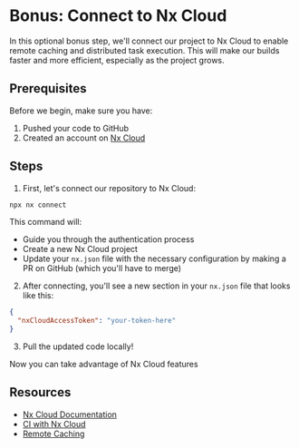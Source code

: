 # Bonus: Connect to Nx Cloud

In this optional bonus step, we'll connect our project to Nx Cloud to enable remote caching and distributed task execution. This will make our builds faster and more efficient, especially as the project grows.

## Prerequisites

Before we begin, make sure you have:

1. Pushed your code to GitHub
2. Created an account on [Nx Cloud](https://cloud.nx.app)

## Steps

1. First, let's connect our repository to Nx Cloud:

```bash
npx nx connect
```

This command will:

- Guide you through the authentication process
- Create a new Nx Cloud project
- Update your `nx.json` file with the necessary configuration by making a PR on GitHub (which you'll have to merge)

2. After connecting, you'll see a new section in your `nx.json` file that looks like this:

```json
{
  "nxCloudAccessToken": "your-token-here"
}
```

3. Pull the updated code locally!

Now you can take advantage of Nx Cloud features

## Resources

- [Nx Cloud Documentation](https://nx.dev/using-nx/nx-cloud)
- [CI with Nx Cloud](https://nx.dev/using-nx/ci-with-nx)
- [Remote Caching](https://nx.dev/using-nx/remote-caching)
